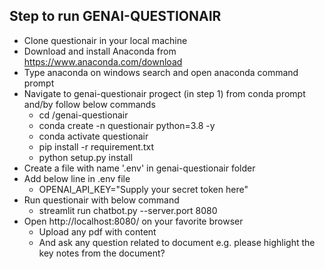 ## Step to run GENAI-QUESTIONAIR
- Clone questionair in your local machine
- Download and install Anaconda from https://www.anaconda.com/download
- Type anaconda on windows search and open anaconda command prompt
- Navigate to genai-questionair progect (in step 1) from conda prompt and/by follow below commands
    * cd <basepath>/genai-questionair
    * conda create -n questionair python=3.8 -y
    * conda activate questionair
    * pip install -r requirement.txt
    * python setup.py install
- Create a file with name '.env' in genai-questionair folder
- Add below line in .env file
    * OPENAI_API_KEY="Supply your secret token here"
- Run questionair with below command
    * streamlit run chatbot.py --server.port 8080
- Open http://localhost:8080/ on your favorite browser
    * Upload any pdf with content
    * And ask any question related to document e.g. please highlight the key notes from the document?
